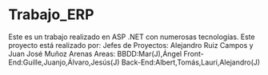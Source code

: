 # Trabajo_ERP
Este es un trabajo realizado en ASP .NET con numerosas tecnologías.
Este proyecto está realizado por:
                                  Jefes de Proyectos: Alejandro Ruiz Campos y Juan José Muñoz Arenas
                                  Areas:
                                  BBDD:Mar(J),Ángel
                                  Front-End:Guille,Juanjo,Álvaro,Jesús(J)
                                  Back-End:Albert,Tomás,Lauri,Alejandro(J)
